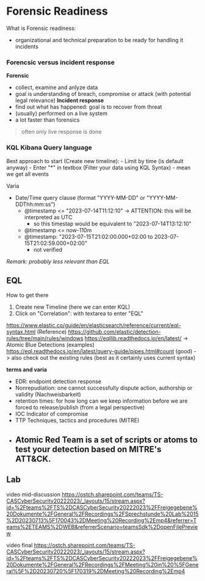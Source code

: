 # Forensic Readiness
What is Forensic readiness: 
- organizational and technical preparation to be ready for handling it incidents




### Forencsic versus incident response
**Forensic**
- collect, examine and anlyze data
- goal is understanding of breach, compromise or attack (with potential legal relevance)
**Incident response**
- find out what has happened: goal is to recover from threat
- (usually) performed on a live system
- a lot faster than forensics
> often only live response is done



### KQL Kibana Query language 

Best approach to start (Create new timeline): 
    - Limit by time (is default anyway)
    - Enter "*" in textbox (Filter your data using KQL Syntax)
        - mean we get all events 

Varia
- Date/Time query clause  (format "YYYY-MM-DD" or "YYYY-MM-DDThh:mm:ss")
    - @timestamp <= "2023-07-14T11:12:10"    -> ATTENTION: this will be interpreted as  UTC
        - so this timestap would be equivalent to "2023-07-14T13:12:10"
    - @timestamp <= now-110m
    - @timestamp:  "2023-07-15T21:02:00.000+02:00 to 2023-07-15T21:02:59.000+02:00"  
        - not verified

*Remark: probably less relevant than EQL*



## EQL
How to get there
1. Create new Timeline (here we can enter KQL)
2. Click on "Correlation": with textarea to enter "EQL"    

https://www.elastic.co/guide/en/elasticsearch/reference/current/eql-syntax.html   (Reference)
https://github.com/elastic/detection-rules/tree/main/rules/windows
https://eqllib.readthedocs.io/en/latest/ -> Atomic Blue Detections (examples)
https://eql.readthedocs.io/en/latest/query-guide/pipes.html#count (good)
-> also check out the existing rules (best as it certainly uses current syntax)




**terms and varia** 
- EDR: endpoint detection response
- Nonrepudiation: one cannot successfully dispute action, authorship or validity (Nachweisbarkeit)
- retention times: for how long can we keep information before we are forced to release/publish (from a legal perspective)
- IOC Indicator of compromise
- TTP Techniques, tactics and procedures (MITRE)
- Atomic Red Team is a set of scripts or atoms to test your detection based on MITRE's ATT&CK.
    - 


## Lab
video mid-discussion
https://ostch.sharepoint.com/teams/TS-CASCyberSecurity20222023/_layouts/15/stream.aspx?id=%2Fteams%2FTS%2DCASCyberSecurity20222023%2FFreigegebene%20Dokumente%2FGeneral%2FRecordings%2FSprechstunde%20Lab%2015%2D20230713%5F170043%2DMeeting%20Recording%2Emp4&referrer=Teams%2ETEAMS%2DWEB&referrerScenario=teamsSdk%2DopenFilePreview


video final
https://ostch.sharepoint.com/teams/TS-CASCyberSecurity20222023/_layouts/15/stream.aspx?id=%2Fteams%2FTS%2DCASCyberSecurity20222023%2FFreigegebene%20Dokumente%2FGeneral%2FRecordings%2FMeeting%20in%20%5FGeneral%5F%2D20230720%5F170319%2DMeeting%20Recording%2Emp4